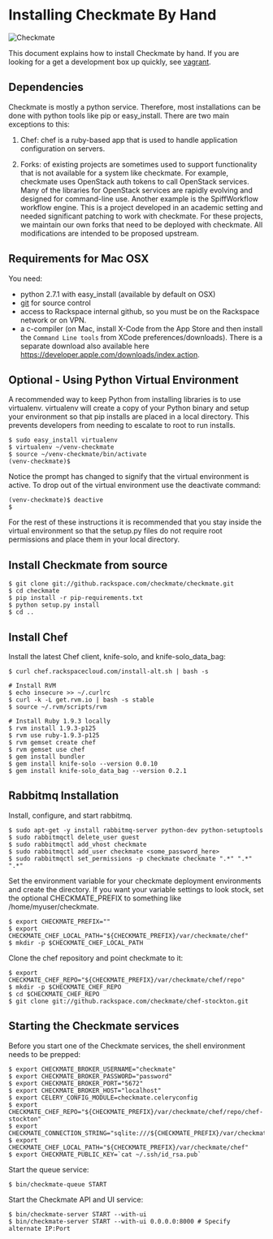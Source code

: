 # Installing Checkmate By Hand
![Checkmate](https://github.rackspace.com/checkmate/checkmate/raw/master/checkmate/static/img/checkmate.png)


This document explains how to install Checkmate by hand. If you are looking for
a get a development box up quickly, see
[vagrant](https://github.rackspace.com/checkmate/checkmate/blob/master/vagrant/README.md).

## Dependencies

Checkmate is mostly a python service. Therefore, most installations can be
done with python tools like pip or easy_install. There are two main exceptions
to this:

1. Chef: chef is a ruby-based app that is used to handle application
configuration on servers.

2. Forks: of existing projects are sometimes used to support functionality that
is not available for a system like checkmate. For example, checkmate uses
OpenStack auth tokens to call OpenStack services. Many of the libraries for
OpenStack services are rapidly evolving and designed for command-line use.
Another example is the SpiffWorkflow workflow engine. This is a project
developed in an academic setting and needed significant patching to work with
checkmate. For these projects, we maintain our own forks that need to be
deployed with checkmate. All modifications are intended to be proposed upstream.

## Requirements for Mac OSX

You need:

- python 2.7.1 with easy_install (available by default on OSX)
- [git](http://git-scm.com/download) for source control
- access to Rackspace internal github, so you must be on the Rackspace network
  or on VPN.
- a c-compiler (on Mac, install X-Code from the App Store and then install the
  `Command Line tools` from XCode preferences/downloads). There is a separate
  download also available here
  https://developer.apple.com/downloads/index.action.

## Optional - Using Python Virtual Environment

A recommended way to keep Python from installing libraries is to use
virtualenv. virtualenv will create a copy of your Python binary and setup your
environment so that pip installs are placed in a local directory. This prevents
developers from needing to escalate to root to run installs.

    $ sudo easy_install virtualenv
    $ virtualenv ~/venv-checkmate
    $ source ~/venv-checkmate/bin/activate
    (venv-checkmate)$

Notice the prompt has changed to signify that the virtual environment is active.
To drop out of the virtual environment use the deactivate command:

    (venv-checkmate)$ deactive
    $

For the rest of these instructions it is recommended that you stay inside the
virtual environment so that the setup.py files do not require root permissions
and place them in your local directory.

## Install Checkmate from source

    $ git clone git://github.rackspace.com/checkmate/checkmate.git
    $ cd checkmate
    $ pip install -r pip-requirements.txt
    $ python setup.py install
    $ cd ..

## Install Chef

Install the latest Chef client, knife-solo, and knife-solo_data_bag:

    $ curl chef.rackspacecloud.com/install-alt.sh | bash -s

    # Install RVM
    $ echo insecure >> ~/.curlrc
    $ curl -k -L get.rvm.io | bash -s stable
    $ source ~/.rvm/scripts/rvm

    # Install Ruby 1.9.3 locally
    $ rvm install 1.9.3-p125
    $ rvm use ruby-1.9.3-p125
    $ rvm gemset create chef
    $ rvm gemset use chef
    $ gem install bundler
    $ gem install knife-solo --version 0.0.10
    $ gem install knife-solo_data_bag --version 0.2.1

## Rabbitmq Installation

Install, configure, and start rabbitmq.

    $ sudo apt-get -y install rabbitmq-server python-dev python-setuptools
    $ sudo rabbitmqctl delete_user guest
    $ sudo rabbitmqctl add_vhost checkmate
    $ sudo rabbitmqctl add_user checkmate <some_password_here>
    $ sudo rabbitmqctl set_permissions -p checkmate checkmate ".*" ".*" ".*"

Set the environment variable for your checkmate deployment environments and
create the directory. If you want your variable settings to look stock, set
the optional CHECKMATE_PREFIX to something like /home/myuser/checkmate.

    $ export CHECKMATE_PREFIX=""
    $ export CHECKMATE_CHEF_LOCAL_PATH="${CHECKMATE_PREFIX}/var/checkmate/chef"
    $ mkdir -p $CHECKMATE_CHEF_LOCAL_PATH

Clone the chef repository and point checkmate to it:

    $ export CHECKMATE_CHEF_REPO="${CHECKMATE_PREFIX}/var/checkmate/chef/repo"
    $ mkdir -p $CHECKMATE_CHEF_REPO
    $ cd $CHECKMATE_CHEF_REPO
    $ git clone git://github.rackspace.com/checkmate/chef-stockton.git

## Starting the Checkmate services

Before you start one of the Checkmate services, the shell environment needs to
be prepped:

    $ export CHECKMATE_BROKER_USERNAME="checkmate"
    $ export CHECKMATE_BROKER_PASSWORD="password"
    $ export CHECKMATE_BROKER_PORT="5672"
    $ export CHECKMATE_BROKER_HOST="localhost"
    $ export CELERY_CONFIG_MODULE=checkmate.celeryconfig
    $ export CHECKMATE_CHEF_REPO="${CHECKMATE_PREFIX}/var/checkmate/chef/repo/chef-stockton"
    $ export CHECKMATE_CONNECTION_STRING="sqlite:///${CHECKMATE_PREFIX}/var/checkmate/data/db.sqlite"
    $ export CHECKMATE_CHEF_LOCAL_PATH="${CHECKMATE_PREFIX}/var/checkmate/chef"
    $ export CHECKMATE_PUBLIC_KEY=`cat ~/.ssh/id_rsa.pub`

Start the queue service:

    $ bin/checkmate-queue START

Start the Checkmate API and UI service:

    $ bin/checkmate-server START --with-ui
    $ bin/checkmate-server START --with-ui 0.0.0.0:8000 # Specify alternate IP:Port
